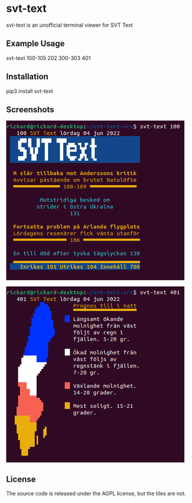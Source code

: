 # svt-text
svt-text is an unofficial terminal viewer for SVT Text

## Example Usage
svt-text 100-105 202 300-303 401

## Installation
pip3 install svt-text

## Screenshots

![Page 100](/100.png?raw=true "Page 100")

![Page 401](/401.png?raw=true "Page 401")


## License

The source code is released under the AGPL license, but the tiles are not.
